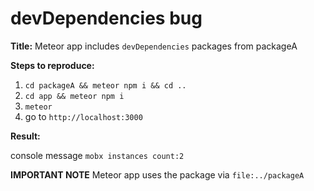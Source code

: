 # devDependencies bug

**Title:** Meteor app includes `devDependencies` packages from packageA

**Steps to reproduce:**

1. `cd packageA && meteor npm i && cd ..`
2. `cd app && meteor npm i`
3. `meteor`
4. go to `http://localhost:3000`

**Result:**

console message `mobx instances count:2`

**IMPORTANT NOTE** Meteor app uses the package via `file:../packageA`

